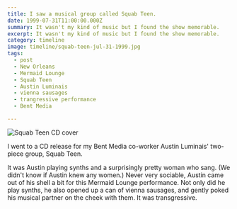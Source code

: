 ```yaml
---
title: I saw a musical group called Squab Teen.
date: 1999-07-31T11:00:00.000Z
summary: It wasn't my kind of music but I found the show memorable.
excerpt: It wasn't my kind of music but I found the show memorable.
category: timeline
image: timeline/squab-teen-jul-31-1999.jpg
tags:
  - post 
  - New Orleans
  - Mermaid Lounge
  - Squab Teen
  - Austin Luminais
  - vienna sausages
  - trangressive performance
  - Bent Media

---
```


![Squab Teen CD cover](/static/img/timeline/squab-teen-jul-31-1999.jpg)

I went to a CD release for my Bent Media co-worker Austin Luminais' two-piece group, Squab Teen.

It was Austin playing synths and a surprisingly pretty woman who sang. (We didn't know if Austin knew any women.) Never very sociable, Austin came out of his shell a bit for this Mermaid Lounge performance. Not only did he play synths, he also opened up a can of vienna sausages, and gently poked his musical partner on the cheek with them. It was transgressive.
